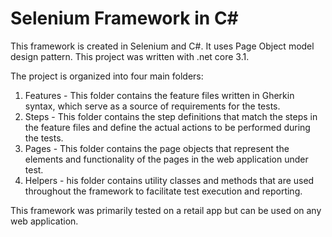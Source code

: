 # Selenium Framework in C#
This framework is created in Selenium and C#. It uses Page Object model design pattern. This project was written with .net core 3.1.

The project is organized into four main folders: 
1. Features - This folder contains the feature files written in Gherkin syntax, which serve as a source of requirements for the tests.
2. Steps - This folder contains the step definitions that match the steps in the feature files and define the actual actions to be performed during the tests.
3. Pages - This folder contains the page objects that represent the elements and functionality of the pages in the web application under test.
4. Helpers - his folder contains utility classes and methods that are used throughout the framework to facilitate test execution and reporting.


This framework was primarily tested on a retail app but can be used on any web application.
